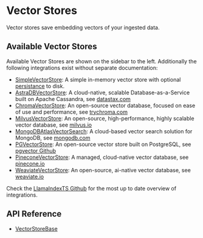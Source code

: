 # Vector Stores

Vector stores save embedding vectors of your ingested data.

## Available Vector Stores

Available Vector Stores are shown on the sidebar to the left. Additionally the following integrations exist without separate documentation:

- [SimpleVectorStore](../../../api/classes/SimpleVectorStore.md): A simple in-memory vector store with optional [persistance](../index.md) to disk.
- [AstraDBVectorStore](../../../api/classes/AstraDBVectorStore.md): A cloud-native, scalable Database-as-a-Service built on Apache Cassandra, see [datastax.com](https://www.datastax.com/products/datastax-astra)
- [ChromaVectorStore](../../../api/classes/ChromaVectorStore.md): An open-source vector database, focused on ease of use and performance, see [trychroma.com](https://www.trychroma.com/)
- [MilvusVectorStore](../../../api/classes/MilvusVectorStore.md): An open-source, high-performance, highly scalable vector database, see [milvus.io](https://milvus.io/)
- [MongoDBAtlasVectorSearch](../../../api/classes/MongoDBAtlasVectorSearch.md): A cloud-based vector search solution for MongoDB, see [mongodb.com](https://www.mongodb.com/products/platform/atlas-vector-search)
- [PGVectorStore](../../../api/classes/PGVectorStore.md): An open-source vector store built on PostgreSQL, see [pgvector Github](https://github.com/pgvector/pgvector)
- [PineconeVectorStore](../../../api/classes/PineconeVectorStore.md): A managed, cloud-native vector database, see [pinecone.io](https://www.pinecone.io/)
- [WeaviateVectorStore](../../../api/classes/WeaviateVectorStore.md): An open-source, ai-native vector database, see [weaviate.io](https://weaviate.io/)

Check the [LlamaIndexTS Github](https://github.com/run-llama/LlamaIndexTS) for the most up to date overview of integrations.

## API Reference

- [VectorStoreBase](../../../api/classes/VectorStoreBase.md)
